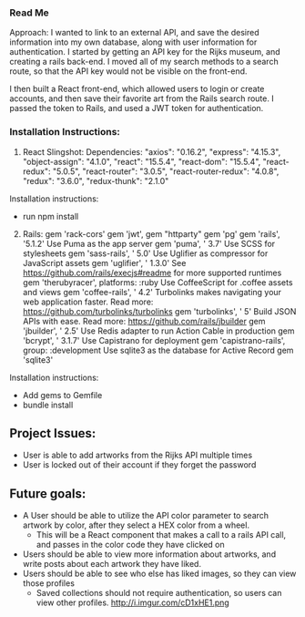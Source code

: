 ### Read Me
Approach:
  I wanted to link to an external API, and save the desired information into my own database, along with user information for authentication.
I started by getting an API key for the Rijks museum, and creating a rails back-end. I moved all of my search methods to a search route, so that the API key would not be visible on the front-end.

  I then built a React front-end, which allowed users to login or create accounts, and then save their favorite art from the Rails search route. I passed the token to Rails, and used a JWT token for authentication.


### Installation Instructions:

1) React Slingshot:
  Dependencies:
  "axios": "0.16.2",
  "express": "4.15.3",
  "object-assign": "4.1.0",
  "react": "15.5.4",
  "react-dom": "15.5.4",
  "react-redux": "5.0.5",
  "react-router": "3.0.5",
  "react-router-redux": "4.0.8",
  "redux": "3.6.0",
  "redux-thunk": "2.1.0"

  Installation instructions:
  - run npm install

2) Rails:
gem 'rack-cors'
gem 'jwt',
gem "httparty"
gem 'pg'
gem 'rails', '5.1.2'
 Use Puma as the app server
gem 'puma', ' 3.7'
 Use SCSS for stylesheets
gem 'sass-rails', ' 5.0'
 Use Uglifier as compressor for JavaScript assets
gem 'uglifier', ' 1.3.0'
  See https://github.com/rails/execjs#readme for more supported runtimes
 gem 'therubyracer', platforms: :ruby
 Use CoffeeScript for .coffee assets and views
gem 'coffee-rails', ' 4.2'
 Turbolinks makes navigating your web application faster. Read more: https://github.com/turbolinks/turbolinks
gem 'turbolinks', ' 5'
 Build JSON APIs with ease. Read more: https://github.com/rails/jbuilder
gem 'jbuilder', ' 2.5'
 Use Redis adapter to run Action Cable in production
gem 'bcrypt', ' 3.1.7'
 Use Capistrano for deployment
 gem 'capistrano-rails', group: :development
 Use sqlite3 as the database for Active Record
gem 'sqlite3'

Installation instructions:
- Add gems to Gemfile
- bundle install


## Project Issues:
- User is able to add artworks from the Rijks API multiple times
- User is locked out of their account if they forget the password

## Future goals:
- A User should be able to utilize the API color parameter to search artwork by color, after they select a HEX color from a wheel.
  - This will be a React component that makes a call to a rails API call, and passes in the color code they have clicked on
- Users should be able to view more information about artworks, and write posts about each artwork they have liked.
- Users should be able to see who else has liked images, so they can view those profiles
  - Saved collections should not require authentication, so users can view other profiles.
http://i.imgur.com/cD1xHE1.png
